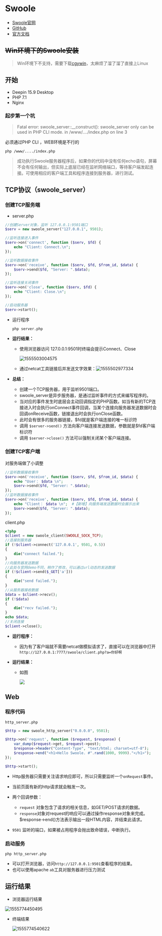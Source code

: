#	Swoole

* [Swoole官网](https://www.swoole.com/)
* [GitHub](https://github.com/swoole/swoole-src)
* [官方文档](https://wiki.swoole.com/)

## ~~Win环境下的Swoole安装~~

> Win环境下不支持，需要下载[cgywin](https://www.cnblogs.com/itsuibi/p/8995137.html)，太麻烦了溜了溜了直接上Linux

## 	开始

- Deepin 15.9 Desktop
- PHP 7.1
- Nginx

### 起步第一个坑

  > Fatal error: swoole_server::__construct(): swoole_server only can be used in PHP CLI mode. in /www/..../index.php on line 3

  必须通过PHP CLI ，WEB环境是不行的

  ```shell
  php /www/..../index.php
  ```

> 成功执行Swoole服务器程序后，如果你的代码中没有任何echo语句，屏幕不会有任何输出，但实际上底层已经在监听网络端口，等待客户端发起连接。可使用相应的客户端工具和程序连接到服务器，进行测试。

## TCP协议（swoole_server）

### 创建TCP服务端

* server.php

```php
//创建Server对象，监听 127.0.0.1:9501端口
$serv = new swoole_server("127.0.0.1", 9501); 

//监听连接进入事件
$serv->on('connect', function ($serv, $fd) {  
    echo "Client: Connect.\n";
});

//监听数据接收事件
$serv->on('receive', function ($serv, $fd, $from_id, $data) {
    $serv->send($fd, "Server: ".$data);
});

//监听连接关闭事件
$serv->on('close', function ($serv, $fd) {
    echo "Client: Close.\n";
});

//启动服务器
$serv->start(); 

```

* 运行程序

  ```shell
  php server.php	
  ```

* **运行结果：**

  * 使用浏览器访问 127.0.0.1:9501时终端会提示Connect、Close

    ![1555503004575](../static/1555503004575.png)

  * 通过netcat工具链接后并发送文字效果：![1555502977334](../static/1555502977334.png)


* **总结：**

  * 创建一个TCP服务器，用于监听9501端口。
  * swoole_server是异步服务器，是通过监听事件的方式来编写程序的。
  * 当对应的事件发生时底层会主动回调指定的PHP函数。如当有新的TCP连接进入时会执行onConnect事件回调，当某个连接向服务器发送数据时会回调onReceive函数，链接退出时会执行onClose函数。
  * 此时会有很多的服务器链接，$fd就是客户端连接的唯一标识符
  * 调用 `$server->send()` 方法向客户端连接发送数据，参数就是$fd客户端标识符
  * 调用 `$server->close()` 方法可以强制关闭某个客户端连接。

     


### 创建TCP客户端

对服务端做了小调整

```php
//监听数据接收事件
$serv->on('receive', function ($serv, $fd, $from_id, $data) {
    echo "User： $data \n";
    $serv->send($fd, "Server: ".$data);
});
//监听数据接收事件
$serv->on('receive', function ($serv, $fd, $from_id, $data) {
    echo "Client： $data \n";  #【新增】向服务端发送数据时会展示出来
    $serv->send($fd, "Server: ".$data);
});
```

   

client.php

```php
<?php
$client = new swoole_client(SWOOLE_SOCK_TCP);
//连接到服务器
if (!$client->connect('127.0.0.1', 9501, 0.5))
{
    die("connect failed.");
}
//向服务器发送数据
//此处与官网demo不同，稍作了修改，可以通过url动态的发送数据
if (!$client->send($_GET['a'])) 
{
    die("send failed.");
}
//从服务器接收数据
$data = $client->recv();
if (!$data)
{
    die("recv failed.");
}
echo $data;
//关闭连接
$client->close();
```

* **运行程序：**

  * 因为有了客户端就不需要netcat做模拟请求了，直接可以在浏览器中打开`http://127.0.0.1:7777/swoole/client.php?a=你好啊`

* **运行结果：**

  * 如图

    ![](../static/20190417205739.png)





## Web

### 程序代码

``http_server.php``

```php
$http = new swoole_http_server("0.0.0.0", 9501);

$http->on('request', function ($request, $response) {
    var_dump($request->get, $request->post);
    $response->header("Content-Type", "text/html; charset=utf-8");
    $response->end("<h1>Hello Swoole. #".rand(1000, 9999)."</h1>");
});

$http->start();
```

* Http服务器只需要关注请求响应即可，所以只需要监听一个`onRequest`事件。

* 当前页面有新的http请求就会触发一次。

* 两个回调参数：
  * `request` 对象包含了请求的相关信息，如GET/POST请求的数据。
  * `response`对象对request的响应可以通过操作response对象来完成。$response->end()方法表示输出一段HTML内容，并结束此请求。
* `9501` 监听的端口，如果被占用程序会抛出致命错误，中断执行。



### 启动服务

```shell
php http_server.php
```

- 可以打开浏览器，访问`http://127.0.0.1:9501`查看程序的结果。
- 也可以使用apache `ab`工具对服务器进行压力测试



## 运行结果

* 浏览器运行结果

![1555774450495](../static/1555774450495.png)

* 终端结果

  ![1555774540622](../static/1555774540622.png)